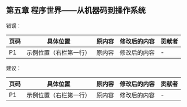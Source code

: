 ## 第五章 程序世界——从机器码到操作系统

错误：

| 页码 | 具体位置               | 原内容 | 修改后的内容 | 贡献者 |
| ---- | ---------------------- | ------ | ------------ | ------ |
| P1   | 示例位置（右栏第一行） | 原内容 | 修改后的内容 | -      |

建议：

| 页码 | 具体位置               | 原内容 | 修改后的内容 | 贡献者 |
| ---- | ---------------------- | ------ | ------------ | ------ |
| P1   | 示例位置（右栏第一行） | 原内容 | 修改后的内容 | -      |